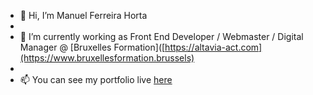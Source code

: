 - 👋 Hi, I’m Manuel Ferreira Horta
- 
- 🌱 I’m currently working as Front End Developer / Webmaster / Digital Manager @ [Bruxelles Formation]([https://altavia-act.com](https://www.bruxellesformation.brussels)
- 
- 📫 You can see my portfolio live [here](https://www.manuelfh.be)

<!---
man789/man789 is a ✨ special ✨ repository because its `README.md` (this file) appears on your GitHub profile.
You can click the Preview link to take a look at your changes.
--->
